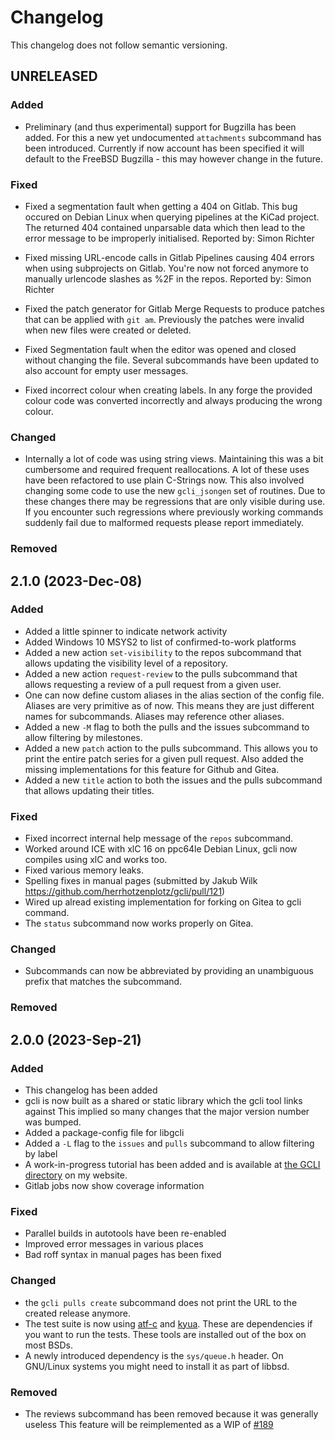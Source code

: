 # Changelog

This changelog does not follow semantic versioning.


## UNRELEASED

### Added

- Preliminary (and thus experimental) support for Bugzilla has been
  added. For this a new yet undocumented `attachments` subcommand
  has been introduced.
  Currently if now account has been specified it will default to
  the FreeBSD Bugzilla - this may however change in the future.

### Fixed

- Fixed a segmentation fault when getting a 404 on Gitlab. This bug
  occured on Debian Linux when querying pipelines at the KiCad project.
  The returned 404 contained unparsable data which then lead to the
  error message to be improperly initialised.
  Reported by: Simon Richter

- Fixed missing URL-encode calls in Gitlab Pipelines causing 404 errors
  when using subprojects on Gitlab. You're now not forced anymore
  to manually urlencode slashes as %2F in the repos.
  Reported by: Simon Richter

- Fixed the patch generator for Gitlab Merge Requests to produce
  patches that can be applied with `git am`.
  Previously the patches were invalid when new files were created
  or deleted.

- Fixed Segmentation fault when the editor was opened and closed
  without changing the file. Several subcommands have been updated
  to also account for empty user messages.

- Fixed incorrect colour when creating labels. In any forge the
  provided colour code was converted incorrectly and always producing
  the wrong colour.

### Changed

- Internally a lot of code was using string views. Maintaining this
  was a bit cumbersome and required frequent reallocations.
  A lot of these uses have been refactored to use plain C-Strings
  now. This also involved changing some code to use the new
  `gcli_jsongen` set of routines.
  Due to these changes there may be regressions that are only visible
  during use. If you encounter such regressions where previously
  working commands suddenly fail due to malformed requests please
  report immediately.

### Removed

## 2.1.0 (2023-Dec-08)

### Added

- Added a little spinner to indicate network activity
- Added Windows 10 MSYS2 to list of confirmed-to-work platforms
- Added a new action `set-visibility` to the repos subcommand that
  allows updating the visibility level of a repository.
- Added a new action `request-review` to the pulls subcommand that
  allows requesting a review of a pull request from a given user.
- One can now define custom aliases in the alias section of the
  config file. Aliases are very primitive as of now. This means they
  are just different names for subcommands. Aliases may reference
  other aliases.
- Added a new `-M` flag to both the pulls and the issues subcommand
  to allow filtering by milestones.
- Added a new `patch` action to the pulls subcommand. This allows
  you to print the entire patch series for a given pull request.
  Also added the missing implementations for this feature for Github
  and Gitea.
- Added a new `title` action to both the issues and the pulls
  subcommand that allows updating their titles.

### Fixed

- Fixed incorrect internal help message of the `repos` subcommand.
- Worked around ICE with xlC 16 on ppc64le Debian Linux, gcli now
  compiles using xlC and works too.
- Fixed various memory leaks.
- Spelling fixes in manual pages (submitted by Jakub Wilk
  https://github.com/herrhotzenplotz/gcli/pull/121)
- Wired up alread existing implementation for forking on Gitea to
  gcli command.
- The `status` subcommand now works properly on Gitea.

### Changed

- Subcommands can now be abbreviated by providing an unambiguous
  prefix that matches the subcommand.

### Removed


## 2.0.0 (2023-Sep-21)

### Added

- This changelog has been added
- gcli is now built as a shared or static library which the gcli tool links against
  This implied so many changes that the major version number was bumped.
- Added a package-config file for libgcli
- Added a `-L` flag to the `issues` and `pulls` subcommand to allow
  filtering by label
- A work-in-progress tutorial has been added and is available at
  [the GCLI directory](https://herrhotzenplotz.de/gcli/tutorial) on
  my website.
- Gitlab jobs now show coverage information

### Fixed

- Parallel builds in autotools have been re-enabled
- Improved error messages in various places
- Bad roff syntax in manual pages has been fixed

### Changed

- the `gcli pulls create` subcommand does not print the URL to the
  created release anymore.
- The test suite is now using [atf-c](https://github.com/jmmv/atf)
  and [kyua](https://github.com/jmmv/kyua). These are dependencies
  if you want to run the tests. These tools are installed out of
  the box on most BSDs.
- A newly introduced dependency is the `sys/queue.h` header. On
  GNU/Linux systems you might need to install it as part of libbsd.

### Removed

- The reviews subcommand has been removed because it was generally useless
  This feature will be reimplemented as a WIP of
  [#189](https://gitlab.com/herrhotzenplotz/gcli/-/issues/189)
